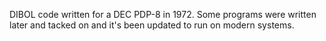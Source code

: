 DIBOL code written for a DEC PDP-8 in 1972. Some programs were written later and tacked on and it's been updated to run on modern systems.
